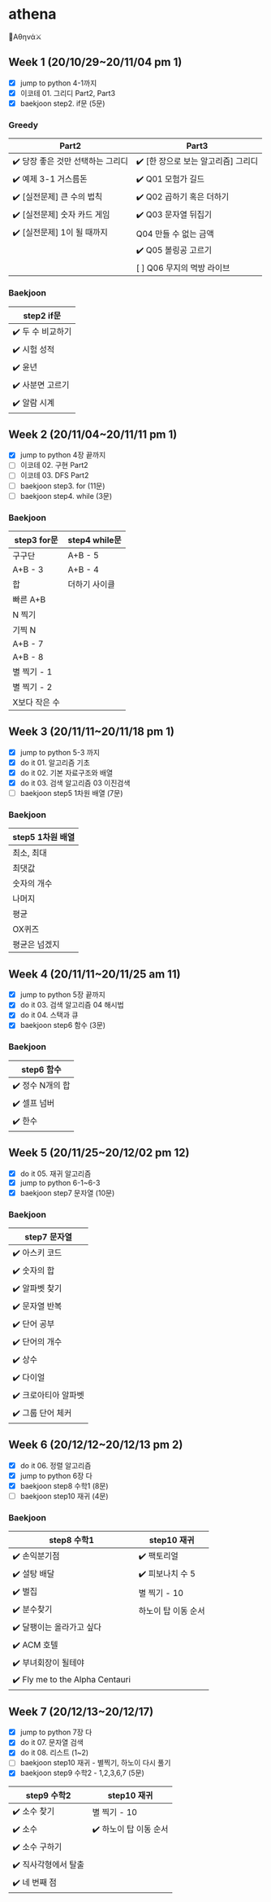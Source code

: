 # athena
🏹Αθηνά⚔

## Week 1 (20/10/29~20/11/04 pm 1)
- [X] jump to python 4-1까지
- [X] 이코테 01. 그리디 Part2, Part3
- [X] baekjoon step2. if문 (5문)

### Greedy
| Part2 | Part3 |
|---|---|
| :heavy_check_mark: 당장 좋은 것만 선택하는 그리디 | :heavy_check_mark: [한 장으로 보는 알고리즘] 그리디 |
| :heavy_check_mark: 예제 3-1 거스름돈 | :heavy_check_mark: Q01 모험가 길드 |
| :heavy_check_mark: [실전문제] 큰 수의 법칙 | :heavy_check_mark: Q02 곱하기 혹은 더하기 |
| :heavy_check_mark: [실전문제] 숫자 카드 게임 | :heavy_check_mark: Q03 문자열 뒤집기 |
| :heavy_check_mark: [실전문제] 1이 될 때까지 | Q04 만들 수 없는 금액 |
|  | :heavy_check_mark: Q05 볼링공 고르기 |
|  | [ ] Q06 무지의 먹방 라이브 |

### Baekjoon
| step2 if문 |
|---|
| :heavy_check_mark: 두 수 비교하기 |
| :heavy_check_mark: 시험 성적 |
| :heavy_check_mark: 윤년 |
| :heavy_check_mark: 사분면 고르기 |
| :heavy_check_mark: 알람 시계 |


## Week 2 (20/11/04~20/11/11 pm 1)
- [X] jump to python 4장 끝까지
- [ ] 이코테 02. 구현 Part2
- [ ] 이코테 03. DFS Part2
- [ ] baekjoon step3. for (11문)
- [ ] baekjoon step4. while (3문)

### Baekjoon
| step3 for문 | step4 while문 |
|---|---|
| 구구단 | A+B - 5 |
| A+B - 3 |  A+B - 4 |
| 합 | 더하기 사이클 |
| 빠른 A+B |  |
| N 찍기 |  |
| 기찍 N |  |
| A+B - 7 |  |
| A+B - 8 |  |
| 별 찍기 - 1 |  |
| 별 찍기 - 2 |  |
| X보다 작은 수 |  |


## Week 3 (20/11/11~20/11/18 pm 1)
- [X] jump to python 5-3 까지
- [X] do it 01. 알고리즘 기초
- [X] do it 02. 기본 자료구조와 배열
- [X] do it 03. 검색 알고리즘 03 이진검색
- [ ] baekjoon step5 1차원 배열 (7문)

### Baekjoon
| step5 1차원 배열 |
|---|
| 최소, 최대 |
| 최댓값 |
| 숫자의 개수 |
| 나머지 |
| 평균 |
| OX퀴즈 |
| 평균은 넘겠지 |


## Week 4 (20/11/11~20/11/25 am 11)
- [X] jump to python 5장 끝까지
- [X] do it 03. 검색 알고리즘 04 해시법
- [X] do it 04. 스택과 큐
- [X] baekjoon step6 함수 (3문)

### Baekjoon
| step6 함수 |
|---|
| :heavy_check_mark: 정수 N개의 합 |
| :heavy_check_mark: 셀프 넘버 |
| :heavy_check_mark: 한수 |


## Week 5 (20/11/25~20/12/02 pm 12) 
- [X] do it 05. 재귀 알고리즘
- [X] jump to python 6-1~6-3
- [X] baekjoon step7 문자열 (10문)

### Baekjoon
| step7 문자열 |
|---|
| :heavy_check_mark: 아스키 코드 |
| :heavy_check_mark: 숫자의 합 |
| :heavy_check_mark: 알파벳 찾기 |
| :heavy_check_mark: 문자열 반복 |
| :heavy_check_mark: 단어 공부 |
| :heavy_check_mark: 단어의 개수 |
| :heavy_check_mark: 상수 |
| :heavy_check_mark: 다이얼 |
| :heavy_check_mark: 크로아티아 알파벳 |
| :heavy_check_mark: 그룹 단어 체커 |


## Week 6 (20/12/12~20/12/13 pm 2)
- [X] do it 06. 정렬 알고리즘
- [X] jump to python 6장 다
- [X] baekjoon step8 수학1 (8문)
- [ ] baekjoon step10 재귀 (4문)

### Baekjoon
| step8 수학1 | step10 재귀 |
|---|---|
| :heavy_check_mark: 손익분기점 | :heavy_check_mark: 팩토리얼 |
| :heavy_check_mark: 설탕 배달 | :heavy_check_mark: 피보나치 수 5 |
| :heavy_check_mark: 벌집 | 별 찍기 - 10 |
| :heavy_check_mark: 분수찾기 | 하노이 탑 이동 순서 |
| :heavy_check_mark: 달팽이는 올라가고 싶다 |  |
| :heavy_check_mark: ACM 호텔 |  |
| :heavy_check_mark: 부녀회장이 될테야 |  |
| :heavy_check_mark: Fly me to the Alpha Centauri |  |


## Week 7 (20/12/13~20/12/17)
- [X] jump to python 7장 다
- [X] do it 07. 문자열 검색
- [X] do it 08. 리스트 (1~2)
- [ ] baekjoon step10 재귀 - 별찍기, 하노이 다시 풀기
- [X] baekjoon step9 수학2 - 1,2,3,6,7 (5문)

| step9 수학2 | step10 재귀 |
|---|---|
| :heavy_check_mark: 소수 찾기 | 별 찍기 - 10 |
| :heavy_check_mark: 소수 | :heavy_check_mark: 하노이 탑 이동 순서 |
| :heavy_check_mark: 소수 구하기 |  |
| :heavy_check_mark: 직사각형에서 탈출 |  |
| :heavy_check_mark: 네 번째 점 |  |
